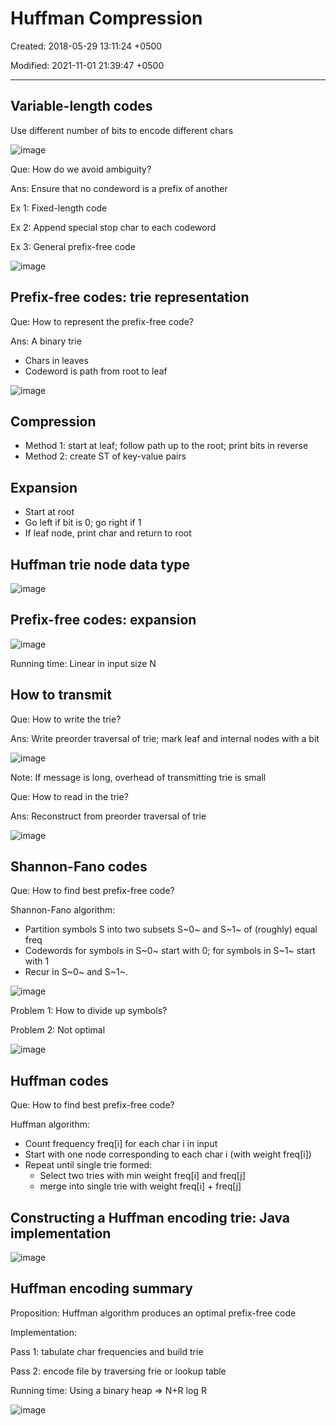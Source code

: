 # Huffman Compression

Created: 2018-05-29 13:11:24 +0500

Modified: 2021-11-01 21:39:47 +0500

---

## Variable-length codes

Use different number of bits to encode different chars

![image](media/Huffman-Compression-image1.jpg)

Que: How do we avoid ambiguity?

Ans: Ensure that no condeword is a prefix of another

Ex 1: Fixed-length code

Ex 2: Append special stop char to each codeword

Ex 3: General prefix-free code

![image](media/Huffman-Compression-image2.jpg)

## Prefix-free codes: trie representation

Que: How to represent the prefix-free code?

Ans: A binary trie
-   Chars in leaves
-   Codeword is path from root to leaf

![image](media/Huffman-Compression-image3.jpg)

## Compression
-   Method 1: start at leaf; follow path up to the root; print bits in reverse
-   Method 2: create ST of key-value pairs

## Expansion
-   Start at root
-   Go left if bit is 0; go right if 1
-   If leaf node, print char and return to root

## Huffman trie node data type

![image](media/Huffman-Compression-image4.jpg)

## Prefix-free codes: expansion

![image](media/Huffman-Compression-image5.jpg)

Running time: Linear in input size N

## How to transmit

Que: How to write the trie?

Ans: Write preorder traversal of trie; mark leaf and internal nodes with a bit

![image](media/Huffman-Compression-image6.jpg)

Note: If message is long, overhead of transmitting trie is small

Que: How to read in the trie?

Ans: Reconstruct from preorder traversal of trie

![image](media/Huffman-Compression-image7.jpg)

## Shannon-Fano codes

Que: How to find best prefix-free code?

Shannon-Fano algorithm:
-   Partition symbols S into two subsets S~0~ and S~1~ of (roughly) equal freq
-   Codewords for symbols in S~0~ start with 0; for symbols in S~1~ start with 1
-   Recur in S~0~ and S~1~.

![image](media/Huffman-Compression-image8.jpg)

Problem 1: How to divide up symbols?

Problem 2: Not optimal

![image](media/Huffman-Compression-image9.jpg)

## Huffman codes

Que: How to find best prefix-free code?

Huffman algorithm:
-   Count frequency freq[i] for each char i in input
-   Start with one node corresponding to each char i (with weight freq[i])
-   Repeat until single trie formed:
    -   Select two tries with min weight freq[i] and freq[j]
    -   merge into single trie with weight freq[i] + freq[j]

## Constructing a Huffman encoding trie: Java implementation

![image](media/Huffman-Compression-image10.jpg)

## Huffman encoding summary

Proposition: Huffman algorithm produces an optimal prefix-free code

Implementation:

Pass 1: tabulate char frequencies and build trie

Pass 2: encode file by traversing frie or lookup table

Running time: Using a binary heap => N+R log R

![image](media/Huffman-Compression-image11.png)
